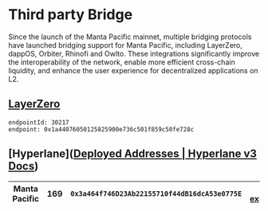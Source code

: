 # Third party Bridge

Since the launch of the Manta Pacific mainnet, multiple bridging protocols have launched bridging support for Manta Pacific, including LayerZero, dappOS, Orbiter, Rhinofi and Owlto. These integrations significantly improve the interoperability of the network, enable more efficient cross-chain liquidity, and enhance the user experience for decentralized applications on L2.

## [LayerZero](https://docs.layerzero.network/v2/developers/evm/technical-reference/endpoints#manta "Direct link to Manta")

```
endpointId: 30217
endpoint: 0x1a44076050125825900e736c501f859c50fe728c
```

## [Hyperlane]([Deployed Addresses | Hyperlane v3 Docs](https://docs.hyperlane.xyz/docs/reference/contract-addresses))

| Manta Pacific | 169 | `0x3a464f746D23Ab22155710f44dB16dcA53e0775E` | [pacific-explorer.manta.network](https://pacific-explorer.manta.network/address/0x3a464f746D23Ab22155710f44dB16dcA53e0775E) |
| ------------- | --- | -------------------------------------------- | --------------------------------------------------------------------------------------------------------------------------- |
